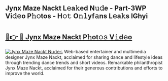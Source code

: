 ## Jynx Maze Nackt L𝚎a𝚔ed N𝚞𝚍e - Part-3WP Vi𝚍𝚎o P𝚑𝚘tos - H𝚘𝚝 O𝚗𝚕yf𝚊ns L𝚎a𝚔s lGhyi

# <h2><a href="http://kf5moh.oniu.top/?m=Jynx+Maze+Nackt">🔗👉 🔴 Jynx Maze Nackt P𝚑ot𝚘𝚜 V𝚒d𝚎o</a></h2>

[![Jynx Maze Nackt Nu𝚍e𝚜](https://i.imgur.com/0qMVB7G.gif)](http://kf5moh.oniu.top/?m=Jynx+Maze+Nackt)
Web-based entertainer and multimedia designer Jynx Maze Nackt, acclaimed for sharing dance and lifestyle ideas through trending dance trends and short videos. Remarkable philanthropist Jynx Maze Nackt, acclaimed for their generous contributions and efforts to improve the world.  
